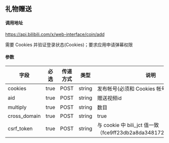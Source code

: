 ## 礼物赠送

#### 调用地址

https://api.bilibili.com/x/web-interface/coin/add

需要 Cookies 并验证登录状态(Cookies)；要求应用申请弹幕权限

#### 参数

|字段|必选|传递方式|类型|说明|
|----|----|--------|----|----|
|cookies|true|POST|string|发布帐号(必须和 Cookies 帐号一致)|
|aid|true|POST|string|赠送视频id|
|multiply|true|POST|string|数目|
|cross_domain|true|POST|string|true|
|csrf_token|true|POST|string|与 cookie 中 bili_jct 值一致（fce9ff23db2a8da348172da7e8972020）|
